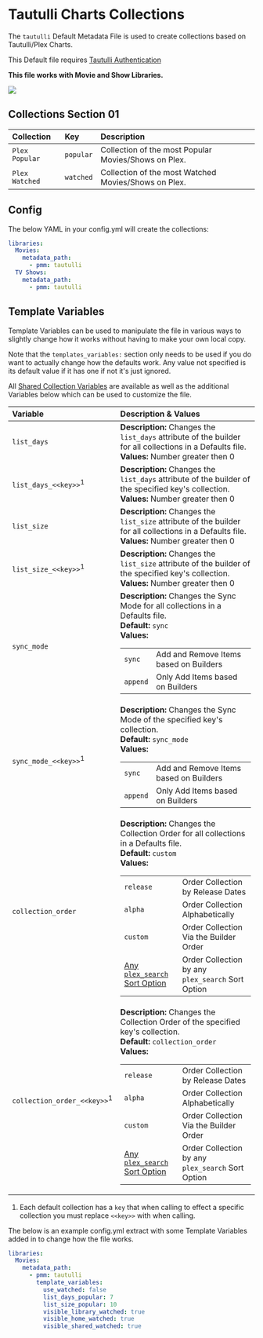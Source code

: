 # Tautulli Charts Collections

The `tautulli` Default Metadata File is used to create collections based on Tautulli/Plex Charts.

This Default file requires [Tautulli Authentication](../../config/tautulli)

**This file works with Movie and Show Libraries.**

![](../images/tautulli.png)

## Collections Section 01

| Collection     | Key       | Description                                          |
|:---------------|:----------|:-----------------------------------------------------|
| `Plex Popular` | `popular` | Collection of the most Popular Movies/Shows on Plex. |
| `Plex Watched` | `watched` | Collection of the most Watched Movies/Shows on Plex. |

## Config

The below YAML in your config.yml will create the collections:

```yaml
libraries:
  Movies:
    metadata_path:
      - pmm: tautulli
  TV Shows:
    metadata_path:
      - pmm: tautulli
```

## Template Variables

Template Variables can be used to manipulate the file in various ways to slightly change how it works without having to make your own local copy.

Note that the `templates_variables:` section only needs to be used if you do want to actually change how the defaults work. Any value not specified is its default value if it has one if not it's just ignored.

All [Shared Collection Variables](../collection_variables) are available as well as the additional Variables below which can be used to customize the file.

| Variable                               | Description & Values                                                                                                                                                                                                                                                                                                                                                                                                                                                                                                                         |
|:---------------------------------------|:---------------------------------------------------------------------------------------------------------------------------------------------------------------------------------------------------------------------------------------------------------------------------------------------------------------------------------------------------------------------------------------------------------------------------------------------------------------------------------------------------------------------------------------------|
| `list_days`                            | **Description:** Changes the `list_days` attribute of the builder for all collections in a Defaults file.<br>**Values:** Number greater then 0                                                                                                                                                                                                                                                                                                                                                                                               |
| `list_days_<<key>>`<sup>1</sup>        | **Description:** Changes the `list_days` attribute of the builder of the specified key's collection.<br>**Values:** Number greater then 0                                                                                                                                                                                                                                                                                                                                                                                                    |
| `list_size`                            | **Description:** Changes the `list_size` attribute of the builder for all collections in a Defaults file.<br>**Values:** Number greater then 0                                                                                                                                                                                                                                                                                                                                                                                               |
| `list_size_<<key>>`<sup>1</sup>        | **Description:** Changes the `list_size` attribute of the builder of the specified key's collection.<br>**Values:** Number greater then 0                                                                                                                                                                                                                                                                                                                                                                                                    |
| `sync_mode`                            | **Description:** Changes the Sync Mode for all collections in a Defaults file.<br>**Default:** `sync`<br>**Values:**<table class="clearTable"><tr><td>`sync`</td><td>Add and Remove Items based on Builders</td></tr><tr><td>`append`</td><td>Only Add Items based on Builders</td></tr></table>                                                                                                                                                                                                                                             |
| `sync_mode_<<key>>`<sup>1</sup>        | **Description:** Changes the Sync Mode of the specified key's collection.<br>**Default:** `sync_mode`<br>**Values:**<table class="clearTable"><tr><td>`sync`</td><td>Add and Remove Items based on Builders</td></tr><tr><td>`append`</td><td>Only Add Items based on Builders</td></tr></table>                                                                                                                                                                                                                                             |
| `collection_order`                     | **Description:** Changes the Collection Order for all collections in a Defaults file.<br>**Default:** `custom`<br>**Values:**<table class="clearTable"><tr><td>`release`</td><td>Order Collection by Release Dates</td></tr><tr><td>`alpha`</td><td>Order Collection Alphabetically</td></tr><tr><td>`custom`</td><td>Order Collection Via the Builder Order</td></tr><tr><td>[Any `plex_search` Sort Option](../../metadata/builders/plex.md#sort-options)</td><td>Order Collection by any `plex_search` Sort Option</td></tr></table>      |
| `collection_order_<<key>>`<sup>1</sup> | **Description:** Changes the Collection Order of the specified key's collection.<br>**Default:** `collection_order`<br>**Values:**<table class="clearTable"><tr><td>`release`</td><td>Order Collection by Release Dates</td></tr><tr><td>`alpha`</td><td>Order Collection Alphabetically</td></tr><tr><td>`custom`</td><td>Order Collection Via the Builder Order</td></tr><tr><td>[Any `plex_search` Sort Option](../../metadata/builders/plex.md#sort-options)</td><td>Order Collection by any `plex_search` Sort Option</td></tr></table> |

1. Each default collection has a `key` that when calling to effect a specific collection you must replace `<<key>>` with when calling.

The below is an example config.yml extract with some Template Variables added in to change how the file works.

```yaml
libraries:
  Movies:
    metadata_path:
      - pmm: tautulli
        template_variables:
          use_watched: false
          list_days_popular: 7
          list_size_popular: 10
          visible_library_watched: true
          visible_home_watched: true
          visible_shared_watched: true
```
